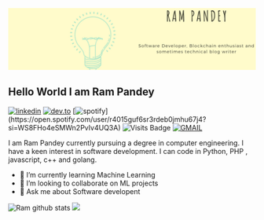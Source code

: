 <img src="./assets/cover.png">

## Hello World I am Ram Pandey 
<p align="center">


[![linkedin](https://img.shields.io/badge/linkedin-%230077B5.svg?&style=for-the-badge&logo=linkedin&logoColor=white)](https://www.linkedin.com/in/rampa2510)
[![dev.to](https://img.shields.io/badge/DEV.TO-%230A0A0A.svg?&style=for-the-badge&logo=dev-dot-to&logoColor=white)](https://dev.to/rampa2510)
[![spotify](https://img.shields.io/badge/spotify-%231ED760.svg?&style=for-the-badge&logo=spotify&logoColor=white")](https://open.spotify.com/user/r4015guf6sr3rdeb0jmhu67j4?si=WS8FHo4eSMWn2PvIv4UQ3A)
![Visits Badge](https://badges.pufler.dev/visits/rampa2510/rampa2510?style=for-the-badge ) 
[![GMAIL](https://img.shields.io/static/v1.svg?label=send&message=iamram2510@gmail.com&color=red&logo=gmail&style=social)](https://www.github.com/ram2510) 
<p>
I am Ram Pandey currently pursuing a degree in computer engineering. I have a keen interest in software development. I can code in Python, PHP , javascript, c++ and golang.  

- 🌱 I’m currently learning Machine Learning
- 👯 I’m looking to collaborate on ML projects
- 💬 Ask me about Software developent
<p align="center">

![Ram github stats](https://github-readme-stats.vercel.app/api?username=rampa2510&show_icons=true&theme=dracula)
<img src = "https://github-readme-stats.vercel.app/api/top-langs/?username=rampa2510&hide=Jupyter Notebook&theme=tokyonight">
</p>

